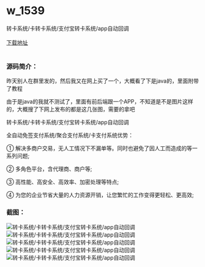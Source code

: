 # w_1539
转卡系统/卡转卡系统/支付宝转卡系统/app自动回调
<br/></br>
[下载地址](https://www.uuid2.com/1539.html "下载地址")
<br/></br>
<h3>源码简介：</h3>
<p>昨天别人在群里发的，然后我又在网上买了一个，大概看了下是java的，里面附带了教程<p>
<p>由于是java的我就不测试了，里面有前后端跟一个APP，不知道是不是图片这样的，大概搜了下网上发布的都是这几张图，需要的拿吧<p>
<p>转卡系统/卡转卡系统/支付宝转卡系统/app自动回调<p>
<p>全自动免签支付系统/聚合支付系统/卡支付系统优势：<p>
<p>① 解决多商户交易，无人工情况下不漏单等。同时也避免了因人工而造成的等一系列问题;<p>
<p>② 多角色平台，含代理商、商户等;<p>
<p>③ 高性能、高安全、高效率、加密处理等特点;<p>
<p>④ 为您的企业节省大量的人力资源开销，让您繁忙的工作变得更轻松、更高效;<p>
<h3>截图：</h3>
<img src="https://www.uuid2.com/wp-content/uploads/img/202109/e00b1cd177.png" alt="转卡系统/卡转卡系统/支付宝转卡系统/app自动回调"><img src="https://www.uuid2.com/wp-content/uploads/img/202109/2b4e9e4238.png" alt="转卡系统/卡转卡系统/支付宝转卡系统/app自动回调"><img src="https://www.uuid2.com/wp-content/uploads/img/202109/4960694427.png" alt="转卡系统/卡转卡系统/支付宝转卡系统/app自动回调"><img src="https://www.uuid2.com/wp-content/uploads/img/202109/4960694820.png" alt="转卡系统/卡转卡系统/支付宝转卡系统/app自动回调"><img src="https://www.uuid2.com/wp-content/uploads/img/202109/ad1faf8486.png" alt="转卡系统/卡转卡系统/支付宝转卡系统/app自动回调">
